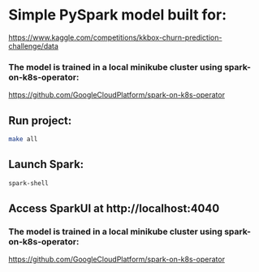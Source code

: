 # Simple PySpark model built for:
https://www.kaggle.com/competitions/kkbox-churn-prediction-challenge/data

### The model is trained in a local minikube cluster using spark-on-k8s-operator:
https://github.com/GoogleCloudPlatform/spark-on-k8s-operator

## Run project:
```bash
make all
```
## Launch Spark:
```bash
spark-shell
```
## Access SparkUI at http://localhost:4040

### The model is trained in a local minikube cluster using spark-on-k8s-operator:
https://github.com/GoogleCloudPlatform/spark-on-k8s-operator